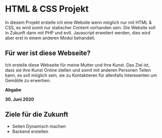 # HTML & CSS Projekt

In diesem Projekt erstelle ich eine Website wenn möglich nur mit HTML & CSS, es wird somit nur statischer Content vorhanden sein.
Die Website soll in Zukunft dann mit PHP und evtl. Javascript erweitert werden, dies wird aber erst in einem anderen Modul behandelt.

## Für wer ist diese Webseite?
Ich erstelle diese Webseite für meine Mutter und ihre Kunst. Das Ziel ist, dass sie ihre Kunst Online stellen und somit mit anderen Personen Teilen kann, es soll möglich sein, sie zu Kontaktieren für allenfalls Interesenten um Gemälde zu erwerben.

**Abgabe**

**30. Juni 2020**

## Ziele für die Zukunft
- Seiten Dynamisch machen
- Backend erstellen
